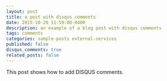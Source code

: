 ```yaml
---
layout: post
title: a post with disqus comments
date: 2015-10-20 11:59:00-0400
description: an example of a blog post with disqus comments
tags: comments
categories: sample-posts external-services
published: false
disqus_comments: true
related_posts: false
---
```


This post shows how to add DISQUS comments.

